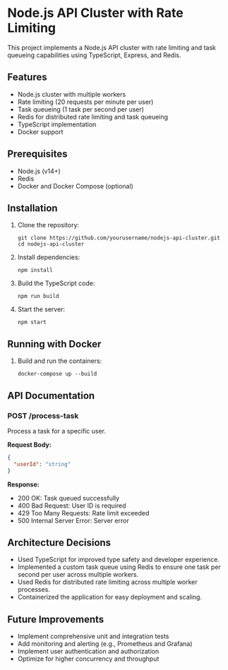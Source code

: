 # Node.js API Cluster with Rate Limiting

This project implements a Node.js API cluster with rate limiting and task queueing capabilities using TypeScript, Express, and Redis.

## Features

- Node.js cluster with multiple workers
- Rate limiting (20 requests per minute per user)
- Task queueing (1 task per second per user)
- Redis for distributed rate limiting and task queueing
- TypeScript implementation
- Docker support

## Prerequisites

- Node.js (v14+)
- Redis
- Docker and Docker Compose (optional)

## Installation

1. Clone the repository:
   ```
   git clone https://github.com/yourusername/nodejs-api-cluster.git
   cd nodejs-api-cluster
   ```

2. Install dependencies:
   ```
   npm install
   ```

3. Build the TypeScript code:
   ```
   npm run build
   ```

4. Start the server:
   ```
   npm start
   ```

## Running with Docker

1. Build and run the containers:
   ```
   docker-compose up --build
   ```

## API Documentation

### POST /process-task

Process a task for a specific user.

**Request Body:**
```json
{
  "userId": "string"
}
```

**Response:**
- 200 OK: Task queued successfully
- 400 Bad Request: User ID is required
- 429 Too Many Requests: Rate limit exceeded
- 500 Internal Server Error: Server error

## Architecture Decisions

- Used TypeScript for improved type safety and developer experience.
- Implemented a custom task queue using Redis to ensure one task per second per user across multiple workers.
- Used Redis for distributed rate limiting across multiple worker processes.
- Containerized the application for easy deployment and scaling.

## Future Improvements

- Implement comprehensive unit and integration tests
- Add monitoring and alerting (e.g., Prometheus and Grafana)
- Implement user authentication and authorization
- Optimize for higher concurrency and throughput

